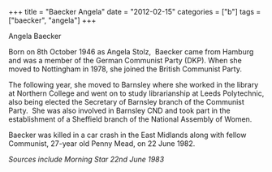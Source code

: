 +++
title = "Baecker Angela"
date = "2012-02-15"
categories = ["b"]
tags = ["baecker", "angela"]
+++

Angela Baecker

Born on 8th October 1946 as Angela Stolz,  Baecker came from Hamburg and was a member of the German Communist Party (DKP). When she moved to Nottingham in 1978, she joined the British Communist Party.

The following year, she moved to Barnsley where she worked in the library at Northern College and went on to study librarianship at Leeds Polytechnic, also being elected the Secretary of Barnsley branch of the Communist Party.  She was also involved in Barnsley CND and took part in the establishment of a Sheffield branch of the National Assembly of Women.

Baecker was killed in a car crash in the East Midlands along with fellow Communist, 27-year old Penny Mead, on 22 June 1982.

_Sources include Morning Star 22nd June 1983_
